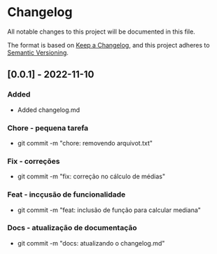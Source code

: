 # Changelog

All notable changes to this project will be documented in this file.

The format is based on [Keep a Changelog](https://keepachangelog.com/en/1.0.0/),
and this project adheres to [Semantic Versioning](https://semver.org/spec/v2.0.0.html).

## [0.0.1] - 2022-11-10

### Added
- Added changelog.md

### Chore - pequena tarefa
- git commit -m "chore: removendo arquivot.txt"

### Fix - correções
- git commit -m "fix: correção no cálculo de médias"

### Feat - incçusão de funcionalidade
- git commit -m "feat: inclusão de função para calcular mediana"

### Docs - atualização de documentação
- git commit -m "docs: atualizando o changelog.md"